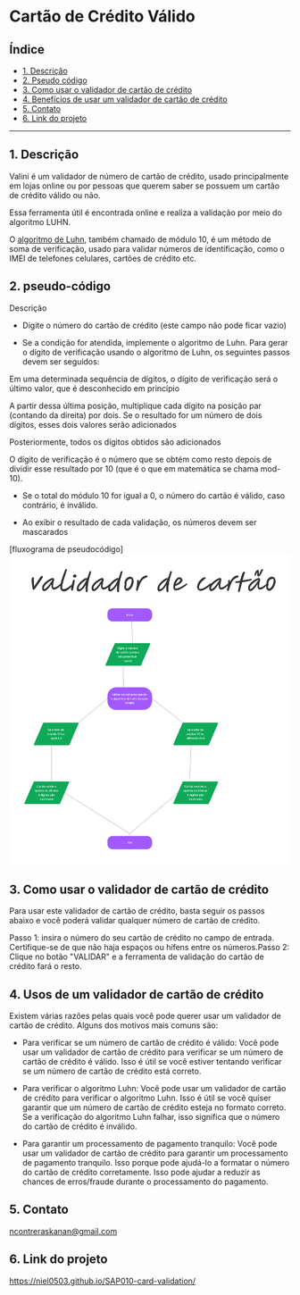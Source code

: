 # Cartão de Crédito Válido

## Índice

* [1. Descrição](#1-Descrição)
* [2. Pseudo código](#2-Pseudo-código)
* [3. Como usar o validador de cartão de crédito](#3-Como-usar-o-validador-de-cartão-de-crédito)
* [4. Benefícios de usar um validador de cartão de crédito](#4-Benefícios-de-usar-um-validador-de-cartão-de-crédito)
* [5. Contato](#5-Contato)
* [6. Link do projeto](#6-link-do-projeto)


***

## 1. Descrição


Valini é um validador de número de cartão de crédito, usado principalmente em lojas online ou por pessoas que querem saber se possuem um cartão de crédito válido ou não.

Essa ferramenta útil é encontrada online e realiza a validação por meio do algoritmo LUHN.


O [algoritmo de Luhn](https://en.wikipedia.org/wiki/Luhn_algorithm), também
chamado de módulo 10, é um método de soma de verificação, usado para validar
números de identificação, como o IMEI de telefones celulares, cartões de crédito
etc.

## 2. pseudo-código

Descrição
* Digite o número do cartão de crédito (este campo não pode ficar vazio)

* Se a condição for atendida, implemente o algoritmo de Luhn. Para gerar o dígito de verificação usando o algoritmo de Luhn, os seguintes passos devem ser seguidos:

Em uma determinada sequência de dígitos, o dígito de verificação será o último valor, que é desconhecido em princípio

A partir dessa última posição, multiplique cada dígito na posição par (contando da direita) por dois. Se o resultado for um número de dois dígitos, esses dois valores serão adicionados

Posteriormente, todos os dígitos obtidos são adicionados

O dígito de verificação é o número que se obtém como resto depois de dividir esse resultado por 10 (que é o que em matemática se chama mod-10).

* Se o total do módulo 10 for igual a 0, o número do cartão é válido, caso contrário, é inválido.

* Ao exibir o resultado de cada validação, os números devem ser mascarados

[fluxograma de pseudocódigo] <img src="Fluxograma.png" alt="">

## 3. Como usar o validador de cartão de crédito

Para usar este validador de cartão de crédito, basta seguir os passos abaixo e você poderá validar qualquer número de cartão de crédito.

Passo 1: insira o número do seu cartão de crédito no campo de entrada. Certifique-se de que não haja espaços ou hífens entre os números.Passo 2: Clique no botão "VALIDAR" e a ferramenta de validação do cartão de crédito fará o resto.


## 4. Usos de um validador de cartão de crédito

Existem várias razões pelas quais você pode querer usar um validador de cartão de crédito. Alguns dos motivos mais comuns são:

* Para verificar se um número de cartão de crédito é válido: Você pode usar um validador de cartão de crédito para verificar se um número de cartão de crédito é válido. Isso é útil se você estiver tentando verificar se um número de cartão de crédito está correto.

* Para verificar o algoritmo Luhn: Você pode usar um validador de cartão de crédito para verificar o algoritmo Luhn. Isso é útil se você quiser garantir que um número de cartão de crédito esteja no formato correto. Se a verificação do algoritmo Luhn falhar, isso significa que o número do cartão de crédito é inválido.

* Para garantir um processamento de pagamento tranquilo: Você pode usar um validador de cartão de crédito para garantir um processamento de pagamento tranquilo. Isso porque pode ajudá-lo a formatar o número do cartão de crédito corretamente. Isso pode ajudar a reduzir as chances de erros/fraude durante o processamento do pagamento.


## 5. Contato

ncontreraskanan@gmail.com

## 6. Link do projeto

https://niel0503.github.io/SAP010-card-validation/